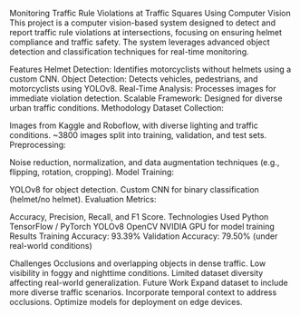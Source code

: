 Monitoring Traffic Rule Violations at Traffic Squares Using Computer Vision
This project is a computer vision-based system designed to detect and report traffic rule violations at intersections, focusing on ensuring helmet compliance and traffic safety. The system leverages advanced object detection and classification techniques for real-time monitoring.

Features
Helmet Detection: Identifies motorcyclists without helmets using a custom CNN.
Object Detection: Detects vehicles, pedestrians, and motorcyclists using YOLOv8.
Real-Time Analysis: Processes images for immediate violation detection.
Scalable Framework: Designed for diverse urban traffic conditions.
Methodology
Dataset Collection:

Images from Kaggle and Roboflow, with diverse lighting and traffic conditions.
~3800 images split into training, validation, and test sets.
Preprocessing:

Noise reduction, normalization, and data augmentation techniques (e.g., flipping, rotation, cropping).
Model Training:

YOLOv8 for object detection.
Custom CNN for binary classification (helmet/no helmet).
Evaluation Metrics:

Accuracy, Precision, Recall, and F1 Score.
Technologies Used
Python
TensorFlow / PyTorch
YOLOv8
OpenCV
NVIDIA GPU for model training
Results
Training Accuracy: 93.39%
Validation Accuracy: 79.50% (under real-world conditions)

Challenges
Occlusions and overlapping objects in dense traffic.
Low visibility in foggy and nighttime conditions.
Limited dataset diversity affecting real-world generalization.
Future Work
Expand dataset to include more diverse traffic scenarios.
Incorporate temporal context to address occlusions.
Optimize models for deployment on edge devices.
